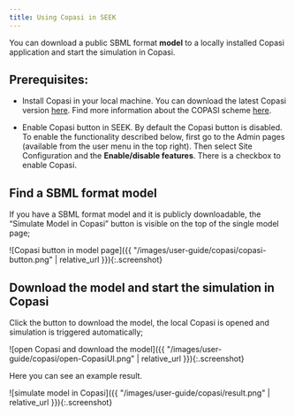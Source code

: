 ```yaml
---
title: Using Copasi in SEEK
---
```


You can download a public SBML format **model** to a locally installed Copasi application and start the simulation in Copasi.

## Prerequisites:
* Install Copasi in your local machine.
  You can download the latest Copasi version [here](http://copasi.org/Download/).
  Find more information about the COPASI scheme [here](http://copasi.org/Support/Technical_Documentation/COPASI_Scheme/).


* Enable Copasi button in SEEK.
  By default the Copasi button is disabled. To enable the functionality described below, first go to the Admin pages (available from the user menu in the top right). Then select Site Configuration and the **Enable/disable features**. There is a checkbox to enable Copasi.



## Find a SBML format model

If you have a SBML format model and it is publicly downloadable, the “Simulate Model in Copasi” button is visible on the top of the single model page;

![Copasi button in model page]({{ "/images/user-guide/copasi/copasi-button.png" | relative_url }}){:.screenshot}

## Download the model and start the simulation in Copasi

Click the button to download the model, the local Copasi is opened and simulation is triggered automatically;

![open Copasi and download the model]({{ "/images/user-guide/copasi/open-CopasiUI.png" | relative_url }}){:.screenshot}

Here you can see an example result.

![simulate model in Copasi]({{ "/images/user-guide/copasi/result.png" | relative_url }}){:.screenshot}



